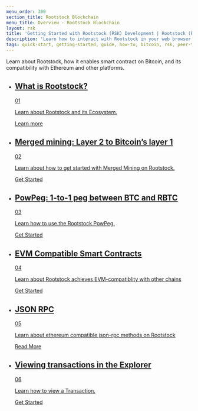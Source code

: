 ```yaml
---
menu_order: 300
section_title: Rootstock Blockchain
menu_title: Overview - Rootstock Blockchain
layout: rsk
title: 'Getting Started with Rootstock (RSK) Development | Rootstock (RSK)'
description: 'Learn how to interact with Rootstock in your web browser, how to look at Rootstock transactions, develop and deploy your very first smart contract to the Rootstock network.'
tags: quick-start, getting-started, guide, how-to, bitcoin, rsk, peer-to-peer, merged-mining, blockchain, powpeg
---
```

Learn about Rootstock, how it enables smart contract on Bitcoin, and its compatibility with Ethereum and other platforms.

<div class="features-list">
    <ul id="card-list" class="row">
        <li class="col-xl-6 col-md-6">
        <div class="feature-card">
<div class="content"><a href="/guides/quickstart/overview/what-is-rootstock/">
            <div class="content-container">
               <div class="card-title"><h2 class="zg-text-bg">What is Rootstock?</h2><span class="zg-label ml-1">01</span></div> 
                <p class="card-desc">Learn about Rootstock and its Ecosystem.</p>
            </div>
            </a><div class="btn-container "><a href="/guides/quickstart/overview/what-is-rootstock/">
                </a><a class="green" href="/guides/quickstart/overview/what-is-rootstock/">Learn more</a>
            </div>
            </div>
        </div>
        </li>
        <li class="col-xl-6 col-md-6">
        <div class="feature-card">
<div class="content"><a href="/guides/quickstart/overview/merged-mining/">
            <div class="content-container">
              <div class="card-title"><h2 class="zg-text-bg bg-yellow">Merged mining: Layer 2 to Bitcoin’s layer 1</h2><span class="zg-label ml-1 bg-yellow">02</span></div> 
                <p class="card-desc">Learn about how to get started with Merged Mining on Rootstock.</p>
            </div>
            </a><div class="btn-container"><a href="/guides/quickstart/overview/merged-mining/">
                </a><a class="green" href="/guides/quickstart/overview/merged-mining/">Get Started</a>
            </div>
            </div>
        </div>
        </li>
        <li class="col-xl-6 col-md-6">
        <div class="feature-card">
<div class="content two-line-title-content"><a href="/guides/quickstart/overview/powpeg/">
            <div class="content-container">
            <div class="card-title"><h2 class="zg-text-bg bg-purple">PowPeg: 1-to-1 peg between BTC and RBTC</h2><span class="zg-label ml-1 bg-purple">03</span></div>
                <p class="card-desc">Learn how to use the Rootstock PowPeg.</p>
            </div>
            </a><div class="btn-container"><a href="/guides/quickstart/overview/powpeg/">
                </a><a class="green" href="/guides/quickstart/overview/powpeg/">Get Started</a>
            </div>
            </div>
        </div>
        </li>
        <li class="col-xl-6 col-md-6">
        <div class="feature-card">
<div class="content"><a href="/guides/quickstart/overview/evm-compatibility/">
            <div class="content-container">
               <div class="card-title"><h2 class="zg-text-bg bg-pink">EVM Compatible Smart Contracts</h2><span class="zg-label ml-1 bg-pink">04</span></div> 
                <p class="card-desc">Learn about Rootstock achieves EVM-compatiblity with other chains</p>
            </div>
            </a><div class="btn-container"><a href="/guides/quickstart/overview/evm-compatibility/">
                </a><a class="green" href="/guides/quickstart/overview/evm-compatibility/">Get Started</a>
            </div>
            </div>
        </div>
        </li>
        <li class="col-xl-6 col-md-6">
        <div class="feature-card">
<div class="content"><a href="/guides/quickstart/overview/evm-compatibility/">
            <div class="content-container">
               <div class="card-title"><h2 class="zg-text-bg bg-green">JSON RPC</h2><span class="zg-label ml-1 bg-green">05</span></div> 
                <p class="card-desc">Learn about ethereum compatible json-rpc methods on Rootstock</p>
            </div>
            </a><div class="btn-container"><a href="/guides/quickstart/overview/evm-compatibility/">
                </a><a class="green" href="/guides/quickstart/overview/evm-compatibility/">Read More</a>
            </div>
            </div>
        </div>
        </li>
        <li class="col-xl-6 col-md-6">
        <div class="feature-card">
<div class="content"><a href="/guides/quickstart/overview/rootstock-ethereum-differences/">
            <div class="content-container">
               <div class="card-title"><h2 class="zg-text-bg bg-cyan">Viewing transactions in the Explorer</h2><span class="zg-label ml-1 bg-cyan">06</span></div> 
                <p class="card-desc">Learn how to view a Transaction.</p>
            </div>
            </a><div class="btn-container"><a href="/guides/quickstart/overview/rootstock-ethereum-differences/">
                </a><a class="green" href="/guides/quickstart/overview/rootstock-ethereum-differences/">Get Started</a>
            </div>
            </div>
        </div>
        </li>
    </ul>
</div>